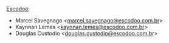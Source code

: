 [Escodoo](https://www.escodoo.com.br):

- Marcel Savegnago \<<marcel.savegnago@escodoo.com.br>\>
- Kaynnan Lemes \<<kaynnan.lemes@escodoo.com.br>\>
- Douglas Custodio \<<douglas.custodio@escodoo.com.br>\>
